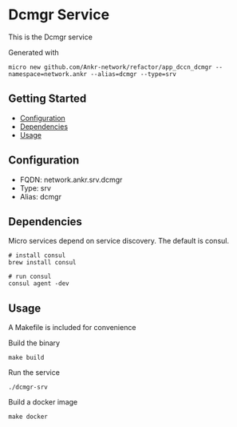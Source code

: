 # Dcmgr Service

This is the Dcmgr service

Generated with

```
micro new github.com/Ankr-network/refactor/app_dccn_dcmgr --namespace=network.ankr --alias=dcmgr --type=srv
```

## Getting Started

- [Configuration](#configuration)
- [Dependencies](#dependencies)
- [Usage](#usage)

## Configuration

- FQDN: network.ankr.srv.dcmgr
- Type: srv
- Alias: dcmgr

## Dependencies

Micro services depend on service discovery. The default is consul.

```
# install consul
brew install consul

# run consul
consul agent -dev
```

## Usage

A Makefile is included for convenience

Build the binary

```
make build
```

Run the service
```
./dcmgr-srv
```

Build a docker image
```
make docker
```